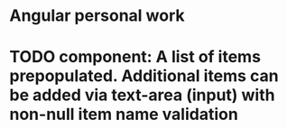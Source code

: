 # Angular personal work 

# TODO component: A list of items prepopulated. Additional items can be added via text-area (input) with non-null item name validation 
